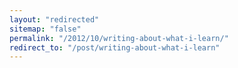 ```yaml
---
layout: "redirected"
sitemap: "false"
permalink: "/2012/10/writing-about-what-i-learn/"
redirect_to: "/post/writing-about-what-i-learn"
---
```




